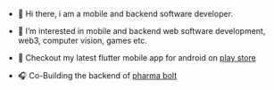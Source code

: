 - 👋 Hi there, i am a mobile and backend software developer.

- 👀 I’m interested in mobile and backend web software development, web3, computer vision, games etc.

- 🎄 Checkout my latest flutter mobile app for android on [play store](https://play.google.com/store/apps/details?id=com.flutter.smartnote)

- 🎧 Co-Building the backend of [pharma bolt](https://pharmabolt.herokuapp.com/)

<!---
viktorvoltz/viktorvoltz is a ✨ special ✨ repository because its `README.md` (this file) appears on your GitHub profile.
You can click the Preview link to take a look at your changes.
--->
